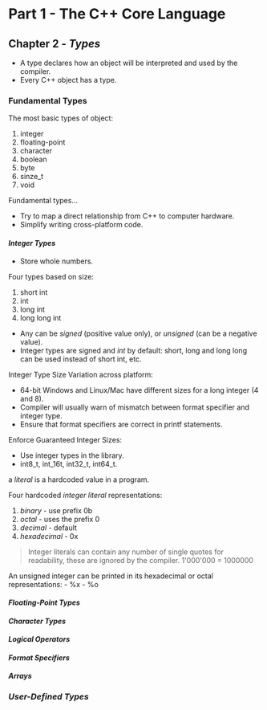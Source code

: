 # Part 1 - The C++ Core Language

## Chapter 2 - _Types_

- A type declares how an object will be interpreted and used by the compiler.
- Every C++ object has a type.

### Fundamental Types

The most basic types of object:
1. integer
2. floating-point
3. character
4. boolean
5. byte
6. sinze_t
7. void

Fundamental types...
- Try to map a direct relationship from C++ to computer hardware.
- Simplify writing cross-platform code.

#### *Integer Types*

- Store whole numbers.

Four types based on size:
1. short int
2. int
3. long int
4. long long int

- Any can be _signed_ (positive value only), or _unsigned_ (can be a negative value).
- Integer types are signed and *int* by default: short, long and long long can be used instead of short int, etc.

Integer Type Size Variation across platform:
- 64-bit Windows and Linux/Mac have different sizes for a long integer (4 and 8).
- Compiler will usually warn of mismatch between format specifier and integer type.
- Ensure that format specifiers are correct in printf statements.

Enforce Guaranteed Integer Sizes:
- Use integer types in the <cstdint> library.
- int8_t, int_16t, int32_t, int64_t.

a *literal* is a hardcoded value in a program.

Four hardcoded *integer literal* representations:
1. *binary* - use prefix 0b
2. *octal* - uses the prefix 0
3. *decimal* - default
4. *hexadecimal* - 0x

> Integer literals can contain any number of single quotes for readability, these are ignored by the compiler.
> 1'000'000 = 1000000

An unsigned integer can be printed in its hexadecimal or octal representations:
    - %x
    - %o

#### *Floating-Point Types*

#### *Character Types*

#### *Logical Operators*

#### *Format Specifiers*

#### *Arrays*

### *User-Defined Types*